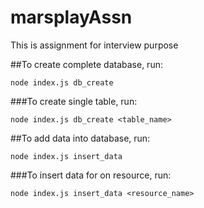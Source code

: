 # marsplayAssn
This is assignment for interview purpose


##To create complete database, run:

`node index.js db_create`

###To create single table, run:

`node index.js db_create <table_name>`

##To add data into database, run:

`node index.js insert_data`

###To insert data for on resource, run:

`node index.js insert_data <resource_name>`
